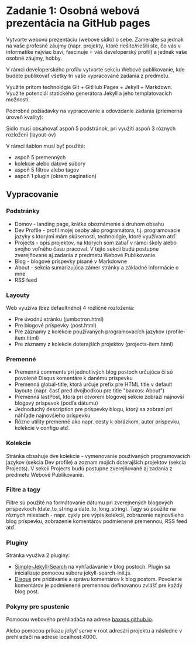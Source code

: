 # Zadanie 1: Osobná webová prezentácia na GitHub pages

Vytvorte webovú prezentáciu (webové sídlo) o sebe. Zamerajte sa jednak na vaše profesné záujmy (napr. projekty, ktoré riešite/riešili ste, čo vás v informatike najviac baví, fascinuje = váš developerský profil) a jednak vaše osobné záujmy, hobby.

V rámci developerského profilu vytvorte sekciu Webové publikovanie, kde budete publikovať všetky tri vaše vypracované zadania z predmetu.

Využite pritom technológie Git + GitHub Pages + Jekyll + Markdown. Využite potenciál statického generátora Jekyll a jeho templatovacích možností.

Podrobné požiadavky na vypracovanie a odovzdanie zadania (priemerná úroveň kvality):

Sídlo musí obsahovať aspoň 5 podstránok, pri využití aspoň 3 rôznych rozložení (layout-ov)

V rámci šablon musí byť použité:
* aspoň 5 premenných
* kolekcie alebo dátové súbory
* aspoň 5 filtrov alebo tagov
* aspoň 1 plugin (okrem pagination)

## Vypracovanie
### Podstránky
* Domov - landing page, krátke oboznámenie s druhom obsahu
* Dev Profile - profil mojej osoby ako programátora, t.j. programovacie jazyky s ktorými mám skúsenosti, technológie, ktoré využívam atď.
* Projects - opis projektov, na ktorých som zatiaľ v rámci školy alebo svojho voľného času pracoval. V tejto sekcii budú postupne zverejňované aj 
zadania z predmetu Webové Publikovanie.
* Blog - blogové príspevky písané v Markdowne
* About - sekcia sumarizujúca zámer stránky a základné informácie o mne
* RSS feed

### Layouty
Web využíva (bez defaultného) 4 rozličné rozloženia:
* Pre úvodnú stránku (jumbotron.html)
* Pre blogové príspevky (post.html)
* Pre záznamy z kolekcie používaných programovacích jazykov (profile-item.html)
* Pre záznamy z kolekcie doterajších projektov (projects-item.html)

### Premenné
* Premenná comments pri jednotlivých blog postoch určujúca či sú povolené Disqus komentáre k danému príspevku
* Premenná global-title, ktorá určuje prefix pre HTML title v default layoute (napr. časť pred dvojbodkou pre title "baxxos: About")
* Premenná lastPost, ktorá pri otvorení blogovej sekcie zobrazí najnovší blogový príspevok (podľa dátumu)
* Jednoduchý description pre príspevky blogu, ktorý sa zobrazí pri náhľade najnovšieho príspevku
* Rôzne utility premenné ako napr. cesty k obrázkom, autor príspevku, kolekcie v configu atď.

### Kolekcie
Stránka obsahuje dve kolekcie - vymenovanie používaných programovacích jazykov (sekcia Dev profile) a zoznam mojich doterajších projektov (sekcia Projects). V sekcii Projects budú postupne zverejňované aj zadania z predmetu Webové Publikovanie.

### Filtre a tagy
Filtre sú použité na formátovanie dátumu pri zverejnených blogových príspevkoch (date_to_string a date_to_long_string). Tagy sú použité na rôznych miestach - 
napr. cykly pre výpis kolekcií, zobrazenie najnovšieho blog príspevku, zobrazenie komentárov podmienené premennou, RSS feed atď.

### Pluginy
Stránka využíva 2 pluginy:
* [Simple-Jekyll-Search](https://github.com/christian-fei/Simple-Jekyll-Search) na vyhľadávanie v blog postoch. Plugin sa inicializuje pomocou súboru jekyll-search-init.js.
* [Disqus](https://disqus.com/) pre pridávanie a správu komentárov k blog postom. Povolenie komentárov je podmienené premennou definovanou zvlášť pre každý blog post.

### Pokyny pre spustenie
Pomocou webového prehliadača na adrese [baxxos.github.io](https://baxxos.github.io/).

Alebo pomocou príkazu _jekyll serve_ v root adresári projektu a následne v prehliadači na adrese localhost:4000.